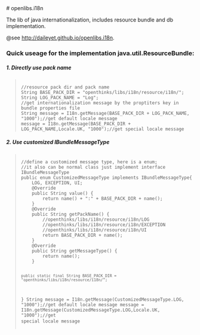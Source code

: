 <link rel="stylesheet" href="//cdnjs.cloudflare.com/ajax/libs/highlight.js/8.6/styles/default.min.css">
<script src="//cdnjs.cloudflare.com/ajax/libs/highlight.js/8.6/highlight.min.js"></script>
<script>hljs.initHighlightingOnLoad();</script>
# openlibs.i18n

The lib of java internationalization, includes resource bundle and db implementation.

@see http://daileyet.github.io/openlibs.i18n.

<h3>Quick useage for the implementation java.util.ResourceBundle:</h3>
<h5>1. Directly use pack name</h5>
<blockquote>
<pre><code class="java">
//resource pack dir and pack name
String BASE_PACK_DIR = "openthinks/libs/i18n/resource/i18n/";
String LOG_PACK_NAME = "Log";
//get internationalization message by the proptiters key in bundle properties file
String message = I18n.getMessage(BASE_PACK_DIR + LOG_PACK_NAME, "1000");//get default locale message
message = I18n.getMessage(BASE_PACK_DIR + LOG_PACK_NAME,Locale.UK, "1000");//get special locale message
</code></pre>
</blockquote>
<h5>2. Use customized IBundleMessageType</h5>
<blockquote>
<pre>
<code class="java">
//define a customized message type, here is a enum;
//it also can be normal class just implement interface IBundleMessageType
public enum CustomizedMessageType implements IBundleMessageType{
	LOG, EXCEPTION, UI;
	@Override
	public String value() {
		return name() + ":" + BASE_PACK_DIR + name();
	}
	@Override
	public String getPackName() {
		//openthinks/libs/i18n/resource/i18n/LOG
		//openthinks/libs/i18n/resource/i18n/EXCEPTION
		//openthinks/libs/i18n/resource/i18n/UI
		return BASE_PACK_DIR + name();
	}
	@Override
	public String getMessageType() {
		return name();
	}
	
	public static final String BASE_PACK_DIR = "openthinks/libs/i18n/resource/i18n/"; 
}
String message = I18n.getMessage(CustomizedMessageType.LOG, "1000");//get default locale message
message = I18n.getMessage(CustomizedMessageType.LOG,Locale.UK, "1000");//get special locale message
</code>
</pre>
</blockquote>

